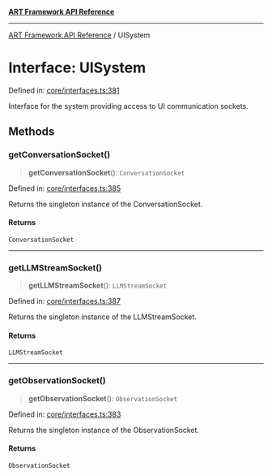 [**ART Framework API Reference**](../README.md)

***

[ART Framework API Reference](../README.md) / UISystem

# Interface: UISystem

Defined in: [core/interfaces.ts:381](https://github.com/hashangit/ART/blob/d99cb328093f6dec701b3289d82d5abbf64a3736/src/core/interfaces.ts#L381)

Interface for the system providing access to UI communication sockets.

## Methods

### getConversationSocket()

> **getConversationSocket**(): `ConversationSocket`

Defined in: [core/interfaces.ts:385](https://github.com/hashangit/ART/blob/d99cb328093f6dec701b3289d82d5abbf64a3736/src/core/interfaces.ts#L385)

Returns the singleton instance of the ConversationSocket.

#### Returns

`ConversationSocket`

***

### getLLMStreamSocket()

> **getLLMStreamSocket**(): `LLMStreamSocket`

Defined in: [core/interfaces.ts:387](https://github.com/hashangit/ART/blob/d99cb328093f6dec701b3289d82d5abbf64a3736/src/core/interfaces.ts#L387)

Returns the singleton instance of the LLMStreamSocket.

#### Returns

`LLMStreamSocket`

***

### getObservationSocket()

> **getObservationSocket**(): `ObservationSocket`

Defined in: [core/interfaces.ts:383](https://github.com/hashangit/ART/blob/d99cb328093f6dec701b3289d82d5abbf64a3736/src/core/interfaces.ts#L383)

Returns the singleton instance of the ObservationSocket.

#### Returns

`ObservationSocket`
